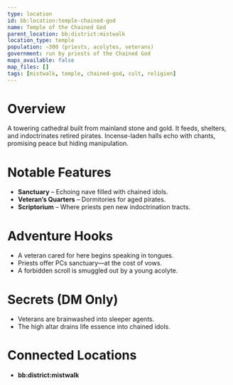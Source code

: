 ```yaml
---
type: location
id: bb:location:temple-chained-god
name: Temple of the Chained God
parent_location: bb:district:mistwalk
location_type: temple
population: ~300 (priests, acolytes, veterans)
government: run by priests of the Chained God
maps_available: false
map_files: []
tags: [mistwalk, temple, chained-god, cult, religion]
---
```


# Overview
A towering cathedral built from mainland stone and gold. It feeds, shelters, and indoctrinates retired pirates. Incense-laden halls echo with chants, promising peace but hiding manipulation.  

# Notable Features
- **Sanctuary** – Echoing nave filled with chained idols.  
- **Veteran’s Quarters** – Dormitories for aged pirates.  
- **Scriptorium** – Where priests pen new indoctrination tracts.  

# Adventure Hooks
- A veteran cared for here begins speaking in tongues.  
- Priests offer PCs sanctuary—at the cost of vows.  
- A forbidden scroll is smuggled out by a young acolyte.  

# Secrets (DM Only)
- Veterans are brainwashed into sleeper agents.  
- The high altar drains life essence into chained idols.  

# Connected Locations
- **bb:district:mistwalk**
